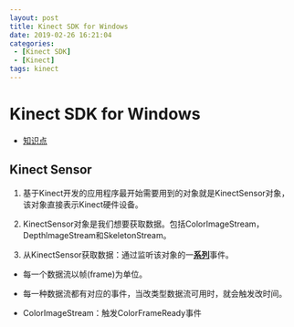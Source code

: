 ```yaml
---
layout: post
title: Kinect SDK for Windows
date: 2019-02-26 16:21:04
categories: 
 - [Kinect SDK]
 - [Kinect]
tags: kinect
---
```


# Kinect SDK for Windows

+ [知识点](https://blog.csdn.net/cz19800823)

## Kinect Sensor

1. 基于Kinect开发的应用程序最开始需要用到的对象就是KinectSensor对象，该对象直接表示Kinect硬件设备。

2. KinectSensor对象是我们想要获取数据。包括ColorImageStream，DepthlmageStream和SkeletonStream。

3.  从KinectSensor获取数据：通过监听该对象的一[**系列**](http://www.hqew.com/tech/led/200010410003/27268.html)事件。

   + 每一个数据流以帧(frame)为单位。
   + 每一种数据流都有对应的事件，当改类型数据流可用时，就会触发改时间。

   + ColorImageStream：触发ColorFrameReady事件